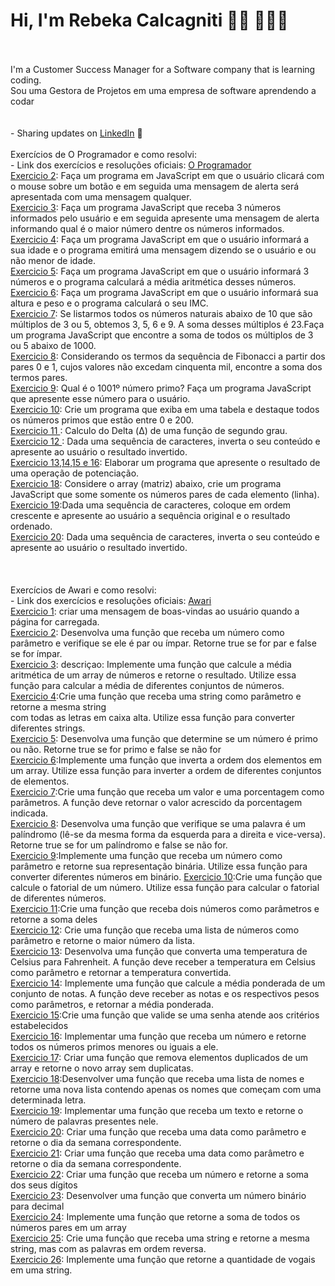 # Hi, I'm Rebeka Calcagniti 👋🏾 👩🏾‍💻
<br>
<br>
I'm a Customer Success Manager for a Software company that is learning coding.<br>
Sou uma Gestora de Projetos em uma empresa de software aprendendo a codar<br>
<br>
<br>
- Sharing updates on <a href="https://www.linkedin.com/in/rebeka-calcagniti-308820116/">LinkedIn</a> 💼
<br>
<br>
Exercícios de O Programador e como resolvi:<br>
- Link dos exercícios e resoluções oficiais: <a href="https://oprogramador.bsb.br/aprenderjs_exercicios.php"> O Programador </a><br>
  <a href="https://github.com/rcalcagniti/estudandocodigo/blob/main/JavaScript/Exercicios%20O%20Programador/exercicio%202.html">Exercicio 2</a>: Faça um programa em JavaScript em que o usuário clicará com o mouse sobre um botão e em seguida uma mensagem de alerta será apresentada com uma mensagem qualquer.<br>
  <a href="https://github.com/rcalcagniti/estudandocodigo/blob/main/JavaScript/Exercicios%20O%20Programador/exercicio%203.html">Exercicio 3</a>: Faça um programa JavaScript que receba 3 números informados pelo usuário e em seguida apresente uma mensagem de alerta informando qual é o maior número dentre os números informados.<br>
  <a href="https://github.com/rcalcagniti/estudandocodigo/blob/main/JavaScript/Exercicios%20O%20Programador/exercicio%204.html">Exercicio 4</a>: Faça um programa JavaScript em que o usuário informará a sua idade e o programa emitirá uma mensagem dizendo se o usuário e ou não menor de idade.<br>
  <a href="https://github.com/rcalcagniti/estudandocodigo/blob/main/JavaScript/Exercicios%20O%20Programador/Exercicio%205.html">Exercicio 5</a>: Faça um programa JavaScript em que o usuário informará 3 números e o programa calculará a média aritmética desses números.<br>
  <a href="https://github.com/rcalcagniti/estudandocodigo/blob/main/JavaScript/Exercicios%20O%20Programador/Exercicio%206.html">Exercicio 6</a>: Faça um programa JavaScript em que o usuário informará sua altura e peso e o programa calculará o seu IMC.<br>
  <a href="https://github.com/rcalcagniti/estudandocodigo/blob/main/JavaScript/Exercicios%20O%20Programador/Exercicio%207.html">Exercicio 7</a>: Se listarmos todos os números naturais abaixo de 10 que são múltiplos de 3 ou 5, obtemos 3, 5, 6 e 9. A soma desses múltiplos é 23.Faça um programa JavaScript que encontre a soma de todos os múltiplos de 3 ou 5 abaixo de 1000.<br>
  <a href="https://github.com/rcalcagniti/estudandocodigo/blob/main/JavaScript/Exercicios%20O%20Programador/Exercicio%208.html">Exercicio 8</a>: Considerando os termos da sequência de Fibonacci a partir dos pares 0 e 1, cujos valores não excedam cinquenta mil, encontre a soma dos termos pares.<br>
  <a href="https://github.com/rcalcagniti/estudandocodigo/blob/main/JavaScript/Exercicios%20O%20Programador/Exercicio%209.html">Exercicio 9</a>: Qual é o 1001º número primo? Faça um programa JavaScript que apresente esse número para o usuário.<br>
  <a href="https://github.com/rcalcagniti/estudandocodigo/blob/main/JavaScript/Exercicios%20O%20Programador/Exercicio%2010.html">Exercicio 10</a>: Crie um programa que exiba em uma tabela e destaque todos os números primos que estão entre 0 e 200.<br>
  <a href="https://github.com/rcalcagniti/estudandocodigo/blob/main/JavaScript/Exercicios%20O%20Programador/Exercicio%2011.html">Exercicio 11 </a>: Calculo do Delta (Δ) de uma função de segundo grau.<br>
  <a href="https://github.com/rcalcagniti/estudandocodigo/blob/main/JavaScript/Exercicios%20O%20Programador/Exercicio%2012.html">Exercicio 12 </a>: Dada uma sequência de caracteres, inverta o seu conteúdo e apresente ao usuário o resultado invertido.<br>
  <a href="https://github.com/rcalcagniti/estudandocodigo/blob/main/JavaScript/Exercicios%20O%20Programador/Exercicio%2013%2014%2015.html">Exercicio 13,14,15 e 16</a>: Elaborar um programa que apresente o resultado de uma operação de potenciação.<br>
  <a href="https://github.com/rcalcagniti/estudandocodigo/blob/main/JavaScript/Exercicios%20O%20Programador/Exercicio%2018.html">Exercicio 18</a>: Considere o array (matriz) abaixo, crie um programa JavaScript que some somente os números pares de cada elemento (linha).<br>
  <a href="https://github.com/rcalcagniti/estudandocodigo/blob/main/JavaScript/Exercicios%20O%20Programador/Exercicio%2019.html">Exercicio 19</a>:Dada uma sequência de caracteres, coloque em ordem crescente e apresente ao usuário a sequência original e o resultado ordenado.<br>
  <a href="https://github.com/rcalcagniti/estudandocodigo/blob/main/JavaScript/Exercicios%20O%20Programador/Exercicio%2020.html">Exercicio 20</a>: Dada uma sequência de caracteres, inverta o seu conteúdo e apresente ao usuário o resultado invertido.<br>
  <br>
  <br>
  <br>
Exercícios de Awari e como resolvi:<br>
- Link dos exercícios e resoluções oficiais: <a href="https://awari.com.br/10-exercicios-divertidos-de-funcoes-em-javascript-para-voce-praticar/ "> Awari</a><br>
  <a href="https://github.com/rcalcagniti/estudandocodigo/blob/main/JavaScript/Exercicios%20Awari/exercicio%201.html">Exercicio 1</a>: criar uma mensagem de boas-vindas ao usuário quando a página for carregada.<br>
<a href=”https://github.com/rcalcagniti/estudandocodigo/blob/main/JavaScript/Exercicios%20Awari/exercicio%202.html”>Exercicio 2</a>: Desenvolva uma função que receba um número como parâmetro e verifique se ele é par ou ímpar. Retorne true se for par e false se for ímpar.<br>
<a href=”https://github.com/rcalcagniti/estudandocodigo/blob/main/JavaScript/Exercicios%20Awari/Exercicio%203.html”>Exercicio 3</a>: descriçao: Implemente uma função que calcule a média aritmética de um array de números e retorne o resultado. Utilize essa função para calcular a média de diferentes conjuntos de números. <br>
<a href=”https://github.com/rcalcagniti/estudandocodigo/blob/main/JavaScript/Exercicios%20Awari/Exercicio%204.html”>Exercicio 4</a>:Crie uma função que receba uma string como parâmetro e retorne a mesma string <br> com todas as letras em caixa alta. Utilize essa função para converter diferentes strings. <br>
<a href=”https://github.com/rcalcagniti/estudandocodigo/blob/main/JavaScript/Exercicios%20Awari/Exercicio%205.html”>Exercicio 5</a>: Desenvolva uma função que determine se um número é primo ou não. Retorne true se for primo e false se não for <br>
<a href=”https://github.com/rcalcagniti/estudandocodigo/blob/main/JavaScript/Exercicios%20Awari/Exercicio%206.html”>Exercicio 6</a>:Implemente uma função que inverta a ordem dos elementos em um array. Utilize essa função para inverter a ordem de diferentes conjuntos de elementos. <br>
<a href=”https://github.com/rcalcagniti/estudandocodigo/blob/main/JavaScript/Exercicios%20Awari/Exercicio%207.html”>Exercicio 7</a>:Crie uma função que receba um valor e uma porcentagem como parâmetros. A função deve retornar o valor acrescido da porcentagem indicada.<br>
<a href=”https://github.com/rcalcagniti/estudandocodigo/blob/main/JavaScript/Exercicios%20Awari/Exercicio%208.html”>Exercicio 8</a>: Desenvolva uma função que verifique se uma palavra é um palíndromo (lê-se da mesma forma da esquerda para a direita e vice-versa). Retorne true se for um palíndromo e false se não for.<br>
<a href=”https://github.com/rcalcagniti/estudandocodigo/blob/main/JavaScript/Exercicios%20Awari/Exercicio%209.html”>Exercicio 9</a>:Implemente uma função que receba um número como parâmetro e retorne sua representação binária. Utilize essa função para converter diferentes números em binário.
<a href=”https://github.com/rcalcagniti/estudandocodigo/blob/main/JavaScript/Exercicios%20Awari/Exercicio%2010.html”>Exercicio 10</a>:Crie uma função que calcule o fatorial de um número. Utilize essa função para calcular o fatorial de diferentes números.<br>
<a href=”https://github.com/rcalcagniti/estudandocodigo/blob/main/JavaScript/Exercicios%20Awari/Exercicio%2011.html”>Exercicio 11</a>:Crie uma função que receba dois números como parâmetros e retorne a soma deles<br>
<a href=”https://github.com/rcalcagniti/estudandocodigo/blob/main/JavaScript/Exercicios%20Awari/Exercicio%2012.html”>Exercicio 12</a>: Crie uma função que receba uma lista de números como parâmetro e retorne o maior número da lista.<br>
<a href=”https://github.com/rcalcagniti/estudandocodigo/blob/main/JavaScript/Exercicios%20Awari/Exercicio%2013.html">Exercicio 13</a>: Desenvolva uma função que converta uma temperatura de Celsius para Fahrenheit. A função deve receber a temperatura em Celsius como parâmetro e retornar a temperatura convertida. <br>
<a href=”https://github.com/rcalcagniti/estudandocodigo/blob/main/JavaScript/Exercicios%20Awari/Exercicio%2014.html”>Exercicio 14</a>:  Implemente uma função que calcule a média ponderada de um conjunto de notas. A função deve receber as notas e os respectivos pesos como parâmetros, e retornar a média ponderada.<br>
<a href=”https://github.com/rcalcagniti/estudandocodigo/blob/main/JavaScript/Exercicios%20Awari/Exercicio%2015.html”>Exercicio 15</a>:Crie uma função que valide se uma senha atende aos critérios estabelecidos<br>
<a href=”https://github.com/rcalcagniti/estudandocodigo/blob/main/JavaScript/Exercicios%20Awari/Exercicio%2016.html”>Exercicio 16</a>: Implementar uma função que receba um número e retorne todos os números primos menores ou iguais a ele. <br>
<a href=”https://github.com/rcalcagniti/estudandocodigo/blob/main/JavaScript/Exercicios%20Awari/Exercicio%2017.html”>Exercicio 17</a>: Criar uma função que remova elementos duplicados de um array e retorne o novo array sem duplicatas.<br>
<a href=”https://github.com/rcalcagniti/estudandocodigo/blob/main/JavaScript/Exercicios%20Awari/Exercicio%2018.html”>Exercicio 18</a>:Desenvolver uma função que receba uma lista de nomes e retorne uma nova lista contendo apenas os nomes que começam com uma determinada letra.<br>
<a href=”https://github.com/rcalcagniti/estudandocodigo/blob/main/JavaScript/Exercicios%20Awari/Exercicio%2019.html”>Exercicio 19</a>: Implementar uma função que receba um texto e retorne o número de palavras presentes nele.<br>
<a href=”https://github.com/rcalcagniti/estudandocodigo/blob/main/JavaScript/Exercicios%20Awari/Exercicio%2020.html”>Exercicio 20</a>: Criar uma função que receba uma data como parâmetro e retorne o dia da semana correspondente.<br>
<a href=”https://github.com/rcalcagniti/estudandocodigo/blob/main/JavaScript/Exercicios%20Awari/Exercicio%2021.html”>Exercicio 21</a>: Criar uma função que receba uma data como parâmetro e retorne o dia da semana correspondente. <br>
<a href=”https://github.com/rcalcagniti/estudandocodigo/blob/main/JavaScript/Exercicios%20Awari/Exercicio%2022.html”>Exercicio 22</a>:  Criar uma função que receba um número e retorne a soma dos seus dígitos<br>
<a href=”https://github.com/rcalcagniti/estudandocodigo/blob/main/JavaScript/Exercicios%20Awari/Exercicio%2023.html”>Exercicio 23</a>: Desenvolver uma função que converta um número binário para decimal<br>
<a href=”https://github.com/rcalcagniti/estudandocodigo/blob/main/JavaScript/Exercicios%20Awari/Exercicio%2024.html”>Exercicio 24</a>: Implemente uma função que retorne a soma de todos os números pares em um array <br>
<a href=”https://github.com/rcalcagniti/estudandocodigo/blob/main/JavaScript/Exercicios%20Awari/Exercicio%2025.html”>Exercicio 25</a>: Crie uma função que receba uma string e retorne a mesma string, mas com as palavras em ordem reversa.<br>
<a href=”https://github.com/rcalcagniti/estudandocodigo/blob/main/JavaScript/Exercicios%20Awari/Exercicio%2026.html”>Exercicio 26</a>: Implemente uma função que retorne a quantidade de vogais em uma string.<br>

  
